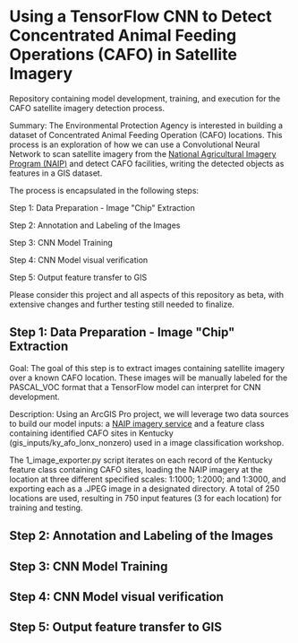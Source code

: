 # Using a TensorFlow CNN to Detect Concentrated Animal Feeding Operations (CAFO) in Satellite Imagery
Repository containing model development, training, and execution for the CAFO satellite imagery detection process.

Summary: The Environmental Protection Agency is interested in building a dataset of Concentrated Animal Feeding Operation (CAFO) locations. This process is an exploration of how we can use a Convolutional Neural Network to scan satellite imagery from the [National Agricultural Imagery Program (NAIP)](https://www.fsa.usda.gov/programs-and-services/aerial-photography/imagery-programs/naip-imagery/) and detect CAFO facilities, writing the detected objects as features in a GIS dataset. 

The process is encapsulated in the following steps:

Step 1: Data Preparation - Image "Chip" Extraction

Step 2: Annotation and Labeling of the Images

Step 3: CNN Model Training

Step 4: CNN Model visual verification

Step 5: Output feature transfer to GIS

Please consider this project and all aspects of this repository as beta, with extensive changes and further testing still needed to finalize.

## Step 1: Data Preparation - Image "Chip" Extraction

Goal: The goal of this step is to extract images containing satellite imagery over a known CAFO location. These images will be manually labeled for the PASCAL_VOC format that a TensorFlow model can interpret for CNN development. 

Description: Using an ArcGIS Pro project, we will leverage two data sources to build our model inputs: a [NAIP imagery service](https://naip.arcgis.com/arcgis/services/NAIP/ImageServer) and a feature class containing identified CAFO sites in Kentucky (gis_inputs/ky_afo_lonx_nonzero) used in a image classification workshop. 

The 1_image_exporter.py script iterates on each record of the Kentucky feature class containing CAFO sites, loading the NAIP imagery at the location at three different specified scales: 1:1000; 1:2000; and 1:3000, and exporting each as a .JPEG image in a designated directory. A total of 250 locations are used, resulting in 750 input features (3 for each location) for training and testing.

## Step 2: Annotation and Labeling of the Images

## Step 3: CNN Model Training

## Step 4: CNN Model visual verification

## Step 5: Output feature transfer to GIS
